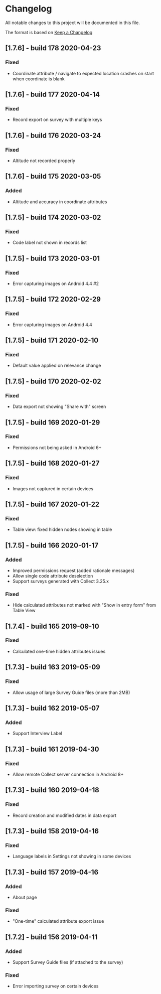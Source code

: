 # Changelog
All notable changes to this project will be documented in this file.

The format is based on [Keep a Changelog](https://keepachangelog.com/en/1.0.0/)

## [1.7.6] - build 178 2020-04-23
### Fixed
- Coordinate attribute / navigate to expected location crashes on start when coordinate is blank

## [1.7.6] - build 177 2020-04-14
### Fixed
- Record export on survey with multiple keys

## [1.7.6] - build 176 2020-03-24
### Fixed
- Altitude not recorded properly

## [1.7.6] - build 175 2020-03-05
### Added
- Altitude and accuracy in coordinate attributes

## [1.7.5] - build 174 2020-03-02
### Fixed
- Code label not shown in records list

## [1.7.5] - build 173 2020-03-01
### Fixed
- Error capturing images on Android 4.4 #2

## [1.7.5] - build 172 2020-02-29
### Fixed
- Error capturing images on Android 4.4

## [1.7.5] - build 171 2020-02-10
### Fixed
- Default value applied on relevance change

## [1.7.5] - build 170 2020-02-02
### Fixed
- Data export not showing "Share with" screen

## [1.7.5] - build 169 2020-01-29
### Fixed
- Permissions not being asked in Android 6+

## [1.7.5] - build 168 2020-01-27
### Fixed
- Images not captured in certain devices

## [1.7.5] - build 167 2020-01-22
### Fixed
- Table view: fixed hidden nodes showing in table

## [1.7.5] - build 166 2020-01-17
### Added
- Improved permissions request (added rationale messages)
- Allow single code attribute deselection
- Support surveys generated with Collect 3.25.x
### Fixed
- Hide calculated attributes not marked with "Show in entry form" from Table View

## [1.7.4] - build 165 2019-09-10
### Fixed
- Calculated one-time hidden attributes issues

## [1.7.3] - build 163 2019-05-09
### Fixed
- Allow usage of large Survey Guide files (more than 2MB)

## [1.7.3] - build 162 2019-05-07
### Added
- Support Interview Label

## [1.7.3] - build 161 2019-04-30
### Fixed
- Allow remote Collect server connection in Android 8+

## [1.7.3] - build 160 2019-04-18
### Fixed
- Record creation and modified dates in data export

## [1.7.3] - build 158 2019-04-16
### Fixed
- Language labels in Settings not showing in some devices

## [1.7.3] - build 157 2019-04-16
### Added
- About page

### Fixed
- "One-time" calculated attribute export issue

## [1.7.2] - build 156 2019-04-11
### Added
- Support Survey Guide files (if attached to the survey)

### Fixed
- Error importing survey on certain devices